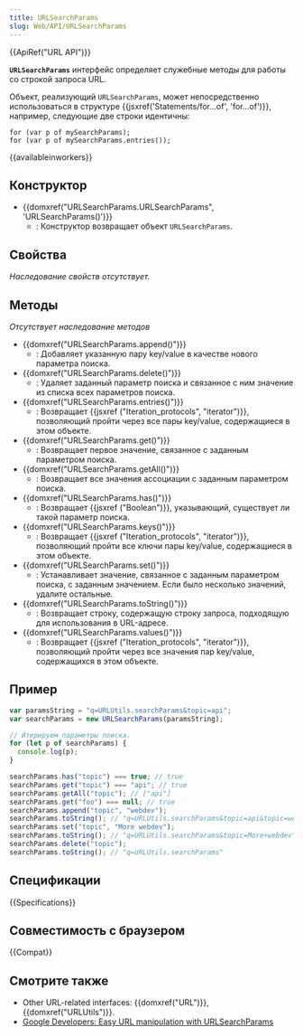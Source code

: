 ```yaml
---
title: URLSearchParams
slug: Web/API/URLSearchParams
---
```


{{ApiRef("URL API")}}

**`URLSearchParams`** интерфейс определяет служебные методы для работы со строкой запроса URL.

Объект, реализующий `URLSearchParams`, может непосредственно использоваться в структуре {{jsxref('Statements/for...of', 'for...of')}}, например, следующие две строки идентичны:

```
for (var p of mySearchParams);
for (var p of mySearchParams.entries());
```

{{availableinworkers}}

## Конструктор

- {{domxref("URLSearchParams.URLSearchParams", 'URLSearchParams()')}}
  - : Конструктор возвращает объект `URLSearchParams`.

## Свойства

_Наследование свойств отсутствует._

## Методы

_Отсутствует наследование методов_

- {{domxref("URLSearchParams.append()")}}
  - : Добавляет указанную пару key/value в качестве нового параметра поиска.
- {{domxref("URLSearchParams.delete()")}}
  - : Удаляет заданный параметр поиска и связанное с ним значение из списка всех параметров поиска.
- {{domxref("URLSearchParams.entries()")}}
  - : Возвращает {{jsxref ("Iteration_protocols", "iterator")}}, позволяющий пройти через все пары key/value, содержащиеся в этом объекте.
- {{domxref("URLSearchParams.get()")}}
  - : Возвращает первое значение, связанное с заданным параметром поиска.
- {{domxref("URLSearchParams.getAll()")}}
  - : Возвращает все значения ассоциации с заданным параметром поиска.
- {{domxref("URLSearchParams.has()")}}
  - : Возвращает {{jsxref ("Boolean")}}, указывающий, существует ли такой параметр поиска.
- {{domxref("URLSearchParams.keys()")}}
  - : Возвращает {{jsxref ("Iteration_protocols", "iterator")}}, позволяющий пройти все ключи пары key/value, содержащиеся в этом объекте.
- {{domxref("URLSearchParams.set()")}}
  - : Устанавливает значение, связанное с заданным параметром поиска, с заданным значением. Если было несколько значений, удалите остальные.
- {{domxref("URLSearchParams.toString()")}}
  - : Возвращает строку, содержащую строку запроса, подходящую для использования в URL-адресе.
- {{domxref("URLSearchParams.values()")}}
  - : Возвращает {{jsxref ("Iteration_protocols", "iterator")}}, позволяющий пройти через все значения пар key/value, содержащихся в этом объекте.

## Пример

```js
var paramsString = "q=URLUtils.searchParams&topic=api";
var searchParams = new URLSearchParams(paramsString);

// Итерируем параметры поиска.
for (let p of searchParams) {
  console.log(p);
}

searchParams.has("topic") === true; // true
searchParams.get("topic") === "api"; // true
searchParams.getAll("topic"); // ["api"]
searchParams.get("foo") === null; // true
searchParams.append("topic", "webdev");
searchParams.toString(); // "q=URLUtils.searchParams&topic=api&topic=webdev"
searchParams.set("topic", "More webdev");
searchParams.toString(); // "q=URLUtils.searchParams&topic=More+webdev"
searchParams.delete("topic");
searchParams.toString(); // "q=URLUtils.searchParams"
```

## Спецификации

{{Specifications}}

## Совместимость с браузером

{{Compat}}

## Смотрите также

- Other URL-related interfaces: {{domxref("URL")}}, {{domxref("URLUtils")}}.
- [Google Developers: Easy URL manipulation with URLSearchParams](https://developers.google.com/web/updates/2016/01/urlsearchparams?hl=en)

<!---->
